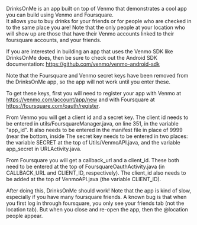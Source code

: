 DrinksOnMe is an app built on top of Venmo that demonstrates a cool app you can build using Venmo and Foursquare.  
It allows you to buy drinks for your friends or for people who are checked in to the same place you are! 
Note that the only people at your location who will show up are those that have their Venmo accounts linked to their foursquare accounts, and your friends.  

If you are interested in building an app that uses the Venmo SDK like DrinksOnMe does, then be sure to check out the Android SDK documentation: https://github.com/venmo/venmo-android-sdk

Note that the Foursquare and Venmo secret keys have been removed from the DrinksOnMe app, so the app will not work until you enter these. 

To get these keys, first you will need to register your app with Venmo at https://venmo.com/account/app/new and with Foursquare at https://foursquare.com/oauth/register.

From Venmo you will get a client id and a secret key.  The client id needs to be entered in utils/FoursquareManager.java, on line 351, in the variable "app_id".  It also needs to be entered in the manifest file in place of 9999 (near the bottom, inside <data android:scheme="venmo9999abcd"> The secret key needs to be entered in two places: the variable SECRET at the top of Utils/VenmoAPI.java, and the variable app_secret in URLActivity.java.  

From Foursquare you will get a callback_url and a client_id.  These both need to be entered at the top of FoursquareOauthActivity.java (in CALLBACK_URL and CLIENT_ID, respectively).  The client_id also needs to be added at the top of VenmoAPI.java (the variable CLIENT_ID).

After doing this, DrinksOnMe should work!  Note that the app is kind of slow, especially if you have many foursquare friends.  A known bug is that when you first log in through foursquare, you only see your friends tab (not the location tab). But when you close and re-open the app, then the @location people appear.  
